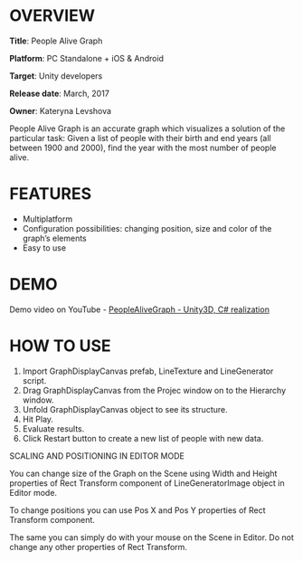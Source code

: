 # OVERVIEW #

**Title**: People Alive Graph
 
**Platform**: PC Standalone + iOS & Android 

**Target**: Unity developers 
 
**Release date**: March, 2017 

**Owner**: Kateryna Levshova

People Alive Graph is an accurate graph which visualizes a solution of the particular task: Given a list of people with their birth and end years (all between 1900 and 2000), find the year with the most number of people alive.  

# FEATURES #

* Multiplatform
* Configuration possibilities: changing position, size and color of the graph’s elements
* Easy to use

# DEMO #

Demo video on YouTube - [PeopleAliveGraph  - Unity3D, C# realization](https://youtu.be/mWc8a6zNogE)

# HOW TO USE #
1. Import GraphDisplayCanvas prefab, LineTexture and LineGenerator script.
1. Drag GraphDisplayCanvas  from the Projec window on to the Hierarchy window.
1. Unfold GraphDisplayCanvas object to see its structure.
1. Hit Play.
1. Evaluate results.
1. Click Restart button to create a new list of people with new data.

SCALING AND POSITIONING IN EDITOR MODE 

You can change size of the Graph on the Scene using Width and Height properties of Rect Transform component of LineGeneratorImage object in Editor mode. 

To change positions you can use Pos X and Pos Y properties of Rect Transform component.

The same you can simply do with your mouse on the Scene in Editor. 
Do not change any other properties of Rect Transform.